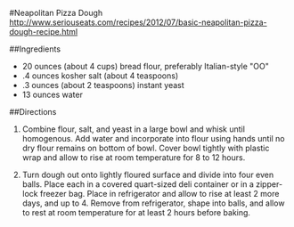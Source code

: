 #Neapolitan Pizza Dough
http://www.seriouseats.com/recipes/2012/07/basic-neapolitan-pizza-dough-recipe.html

##Ingredients
- 20 ounces (about 4 cups) bread flour, preferably Italian-style "OO"
- .4 ounces kosher salt (about 4 teaspoons)
- .3 ounces (about 2 teaspoons) instant yeast
- 13 ounces water

##Directions
1. Combine flour, salt, and yeast in a large bowl and whisk until homogenous. Add water and incorporate into flour using hands until no dry flour remains on bottom of bowl. Cover bowl tightly with plastic wrap and allow to rise at room temperature for 8 to 12 hours.

2. Turn dough out onto lightly floured surface and divide into four even balls. Place each in a covered quart-sized deli container or in a zipper-lock freezer bag. Place in refrigerator and allow to rise at least 2 more days, and up to 4. Remove from refrigerator, shape into balls, and allow to rest at room temperature for at least 2 hours before baking.